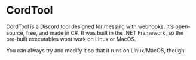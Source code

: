 # CordTool
CordTool is a Discord tool designed for messing with webhooks.
It's open-source, free, and made in C#.
It was built in the .NET Framework, so the pre-built executables wont work on Linux or MacOS.

You can always try and modify it so that it runs on Linux/MacOS, though.

